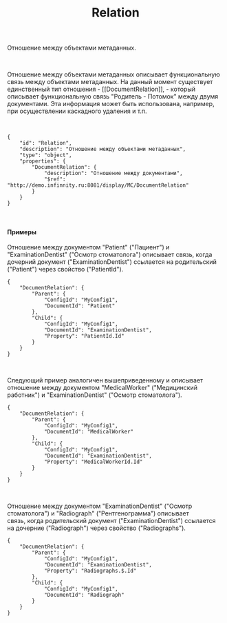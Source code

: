 ﻿---
layout: default
title: Relation
position: 5
categories: 
tags: 
---

Отношение между объектами метаданных.

   

Отношение между объектами метаданных описывает функциональную связь между объектами метаданных. На данный момент существует единственный тип отношения - [[DocumentRelation]], - который описывает функциональную связь "Родитель - Потомок" между двумя документами. Эта информация может быть использована, например, при осуществлении каскадного удаления и т.п.

   

```
{
	"id": "Relation",
	"description": "Отношение между объектами метаданных",
	"type": "object",
	"properties": {
		"DocumentRelation": {
			"description": "Отношение между документами",
			"$ref": "http://demo.infinnity.ru:8081/display/MC/DocumentRelation"
		}
	}
}
```

   

#### Примеры

Отношение между документом "Patient" ("Пациент") и "ExaminationDentist" ("Осмотр стоматолога") описывает связь, когда дочерний документ ("ExaminationDentist") ссылается на родительский ("Patient") через свойство ("PatientId").

```
{
	"DocumentRelation": {
		"Parent": {
			"ConfigId": "MyConfig1",
			"DocumentId": "Patient"
		},
		"Child": {
			"ConfigId": "MyConfig1",
			"DocumentId": "ExaminationDentist",
			"Property": "PatientId.Id"
		}
	}
}
```

   

Следующий пример аналогичен вышеприведенному и описывает отношение между документом "MedicalWorker" ("Медицинский работник") и "ExaminationDentist" ("Осмотр стоматолога").

```
{
	"DocumentRelation": {
		"Parent": {
			"ConfigId": "MyConfig1",
			"DocumentId": "MedicalWorker"
		},
		"Child": {
			"ConfigId": "MyConfig1",
			"DocumentId": "ExaminationDentist",
			"Property": "MedicalWorkerId.Id"
		}
	}
}
```

   

Отношение между документом "ExaminationDentist" ("Осмотр стоматолога") и "Radiograph" ("Рентгенограмма") описывает связь, когда родительский документ ("ExaminationDentist") ссылается на дочерние ("Radiograph") через свойство ("Radiographs").

```
{
	"DocumentRelation": {
		"Parent": {
			"ConfigId": "MyConfig1",
			"DocumentId": "ExaminationDentist",
			"Property": "Radiographs.$.Id"
		},
		"Child": {
			"ConfigId": "MyConfig1",
			"DocumentId": "Radiograph"
		}
	}
}
```

 

 

